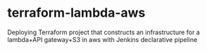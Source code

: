 # terraform-lambda-aws
Deploying Terraform project that constructs an infrastructure for a lambda+API gateway+S3 in aws with Jenkins declarative pipeline
